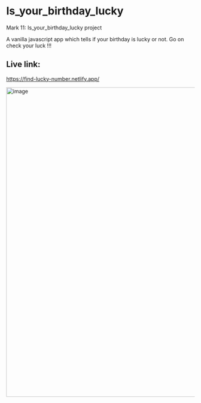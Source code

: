 # Is_your_birthday_lucky
Mark 11: Is_your_birthday_lucky project

A vanilla javascript app which tells if your birthday is lucky or not.
Go on check your luck !!!

## Live link:
https://find-lucky-number.netlify.app/

<img width="827" alt="image" src="https://user-images.githubusercontent.com/9660782/179759128-43a5f445-28a5-4f57-aa92-607a2ced3ebd.png">

